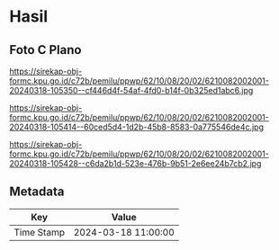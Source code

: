 # Hasil

## Foto C Plano

https://sirekap-obj-formc.kpu.go.id/c72b/pemilu/ppwp/62/10/08/20/02/6210082002001-20240318-105350--cf446d4f-54af-4fd0-b14f-0b325ed1abc6.jpg

https://sirekap-obj-formc.kpu.go.id/c72b/pemilu/ppwp/62/10/08/20/02/6210082002001-20240318-105414--60ced5d4-1d2b-45b8-8583-0a775546de4c.jpg

https://sirekap-obj-formc.kpu.go.id/c72b/pemilu/ppwp/62/10/08/20/02/6210082002001-20240318-105428--c6da2b1d-523e-476b-9b51-2e6ee24b7cb2.jpg


## Metadata

| Key        | Value               |
| ---------- | ------------------- |
| Time Stamp | 2024-03-18 11:00:00 |



